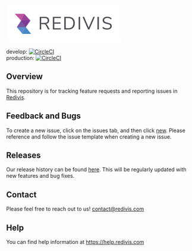 
<img alt="Redivis logo" src="https://github.com/redivis/meta/raw/master/logo.png" height="100"/>

develop: [![CircleCI](https://circleci.com/gh/redivis/app/tree/develop.svg?style=shield&circle-token=2c9a6d7cb926d464f11be61469a3074290ae6338)](https://circleci.com/gh/redivis/app/tree/develop)  
production: [![CircleCI](https://circleci.com/gh/redivis/app/tree/production.svg?style=shield&circle-token=2c9a6d7cb926d464f11be61469a3074290ae6338)](https://circleci.com/gh/redivis/app/tree/production)

## Overview  
This repository is for tracking feature requests and reporting issues in [Redivis](https://redivis.com).

## Feedback and Bugs  
To create a new issue, click on the issues tab, and then click [new](https://github.com/redivis/meta/issues/new). Please reference and follow the issue template when creating a new issue.

## Releases
Our release history can be found [here](https://github.com/redivis/meta/releases). This will be regularly updated with new features and bug fixes.

## Contact 
Please feel free to reach out to us! contact@redivis.com

## Help 
You can find help information at https://help.redivis.com 
